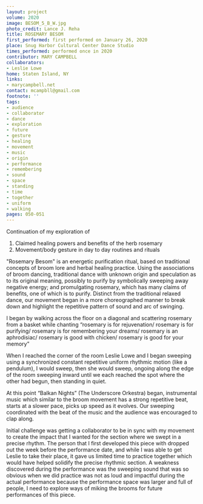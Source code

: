 ```yaml
---
layout: project
volume: 2020
image: BESOM_5_B_W.jpg
photo_credit: Lance J. Reha
title: ROSEMARY BESOM
first_performed: first performed on January 26, 2020
place: Snug Harbor Cultural Center Dance Studio
times_performed: performed once in 2020
contributor: MARY CAMPBELL
collaborators:
- Leslie Lowe
home: Staten Island, NY
links:
- marycampbell.net
contact: mcampbll@gmail.com
footnote: ''
tags:
- audience
- collaborator
- dance
- exploration
- future
- gesture
- healing
- movement
- music
- origin
- performance
- remembering
- sound
- space
- standing
- time
- together
- uniform
- walking
pages: 050-051
---
```


Continuation of my exploration of 
1. Claimed healing powers and benefits of the herb rosemary 
2. Movement/body gesture in day to day routines and rituals

"Rosemary Besom" is an energetic purification ritual, based on traditional concepts of broom lore and herbal healing practice. Using the associations of broom dancing, traditional dance with unknown origin and speculation as to its original meaning, possibly to purify by symbolically sweeping away negative energy; and promulgating rosemary, which has many claims of benefits, one of which is to purify. Distinct from the traditional relaxed dance, our movement began in a more choreographed manner to break down and highlight the repetitive pattern of sound and arc of swinging.

I began by walking across the floor on a diagonal and scattering rosemary from a basket while chanting “rosemary is for rejuvenation/ rosemary is for purifying/ rosemary is for remembering your dreams/ rosemary is an aphrodisiac/ rosemary is good with chicken/ rosemary is good for your memory”

When I reached the corner of the room Leslie Lowe and I began sweeping using a synchronized constant repetitive uniform rhythmic motion (like a pendulum), I would sweep, then she would sweep, ongoing along the edge of the room sweeping inward until we each reached the spot where the other had begun, then standing in quiet. 

At this point “Balkan Nights” (The Underscore Orkestra) began, instrumental music which similar to the broom movement has a strong repetitive beat, starts at a slower pace, picks up speed as it evolves. Our sweeping coordinated with the beat of the music and the audience was encouraged to clap along. 

Initial challenge was getting a collaborator to be in sync with my movement to create the impact that I wanted for the section where we swept in a precise rhythm. The person that I first developed this piece with dropped out the week before the performance date, and while I was able to get Leslie to take their place, it gave us limited time to practice together which would have helped solidify the precise rhythmic section. A weakness discovered during the performance was the sweeping sound that was so obvious when we did practice was not as loud and impactful during the actual performance because the performance space was larger and full of people, I need to explore ways of miking the brooms for future performances of this piece.
